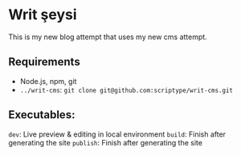 # Writ şeysi

This is my new blog attempt that uses my new cms attempt.

## Requirements

- Node.js, npm, git
- `../writ-cms`: `git clone git@github.com:scriptype/writ-cms.git`

## Executables:

`dev`: Live preview & editing in local environment
`build`: Finish after generating the site
`publish`: Finish after generating the site
